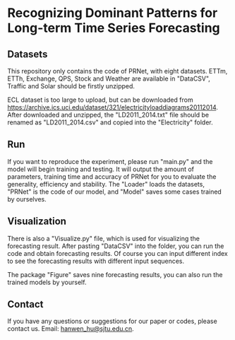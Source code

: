 # Recognizing Dominant Patterns for Long-term Time Series Forecasting

## Datasets
This repository only contains the code of PRNet, with eight datasets.
ETTm, ETTh, Exchange, QPS, Stock and Weather are available in "DataCSV", Traffic and Solar should be firstly unzipped.

ECL dataset is too large to upload, but can be downloaded from https://archive.ics.uci.edu/dataset/321/electricityloaddiagrams20112014. After downloaded and unzipped, the "LD2011_2014.txt" file should be renamed as "LD2011_2014.csv" and copied into the "Electricity" folder.

## Run
If you want to reproduce the experiment, please run "main.py" and the model will begin training and testing. It will output the amount of parameters, training time and accuracy of PRNet for you to evaluate the generality, efficiency and stability. 
The "Loader" loads the datasets, "PRNet" is the code of our model, and "Model" saves some cases trained by ourselves.


## Visualization
There is also a "Visualize.py" file, which is used for visualizing the forecasting result. After pasting "DataCSV" into the folder, you can run the code and obtain forecasting results. Of course you can input different index to see the forecasting results with different input sequences.

The package "Figure" saves nine forecasting results, you can also run the trained models by yourself.

## Contact
If you have any questions or suggestions for our paper or codes, please contact us. Email: hanwen_hu@sjtu.edu.cn.

